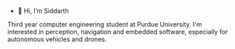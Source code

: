 - 👋 Hi, I’m Siddarth

Third year computer engineering student at Purdue University. I'm interested in perception, navigation and embedded software, especially for autonomous vehicles and drones.
